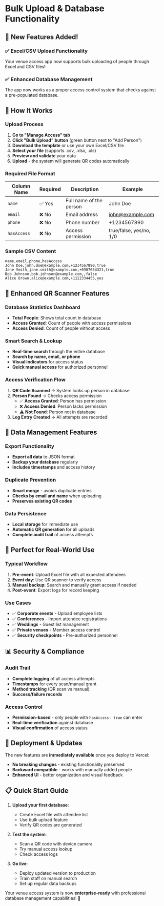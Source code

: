 # Bulk Upload & Database Functionality

## 🎉 New Features Added!

### ✅ **Excel/CSV Upload Functionality**
Your venue access app now supports bulk uploading of people through Excel and CSV files!

### ✅ **Enhanced Database Management**
The app now works as a proper access control system that checks against a pre-populated database.

## 🔧 **How It Works**

### **Upload Process**
1. **Go to "Manage Access" tab**
2. **Click "Bulk Upload" button** (green button next to "Add Person")
3. **Download the template** or use your own Excel/CSV file
4. **Select your file** (supports .csv, .xlsx, .xls)
5. **Preview and validate** your data
6. **Upload** - the system will generate QR codes automatically

### **Required File Format**
| Column Name | Required | Description | Example |
|-------------|----------|-------------|---------|
| `name` | ✅ Yes | Full name of the person | John Doe |
| `email` | ❌ No | Email address | john@example.com |
| `phone` | ❌ No | Phone number | +1234567890 |
| `hasAccess` | ❌ No | Access permission | true/false, yes/no, 1/0 |

### **Sample CSV Content**
```csv
name,email,phone,hasAccess
John Doe,john.doe@example.com,+1234567890,true
Jane Smith,jane.smith@example.com,+0987654321,true
Bob Johnson,bob.johnson@example.com,,false
Alice Brown,alice@example.com,+1122334455,yes
```

## 🎯 **Enhanced QR Scanner Features**

### **Database Statistics Dashboard**
- **Total People**: Shows total count in database
- **Access Granted**: Count of people with access permissions
- **Access Denied**: Count of people without access

### **Smart Search & Lookup**
- **Real-time search** through the entire database
- **Search by name, email, or phone**
- **Visual indicators** for access status
- **Quick manual access** for authorized personnel

### **Access Verification Flow**
1. **QR Code Scanned** → System looks up person in database
2. **Person Found** → Checks access permission
   - ✅ **Access Granted**: Person has permission
   - ❌ **Access Denied**: Person lacks permission
   - ⚠️ **Not Found**: Person not in database
3. **Log Entry Created** → All attempts are recorded

## 💾 **Data Management Features**

### **Export Functionality**
- **Export all data** to JSON format
- **Backup your database** regularly
- **Includes timestamps** and access history

### **Duplicate Prevention**
- **Smart merge** - avoids duplicate entries
- **Checks by email and name** when uploading
- **Preserves existing QR codes**

### **Data Persistence**
- **Local storage** for immediate use
- **Automatic QR generation** for all uploads
- **Complete audit trail** of access attempts

## 🚀 **Perfect for Real-World Use**

### **Typical Workflow**
1. **Pre-event**: Upload Excel file with all expected attendees
2. **Event day**: Use QR scanner to verify access
3. **Manual backup**: Search and manually grant access if needed
4. **Post-event**: Export logs for record keeping

### **Use Cases**
- ✅ **Corporate events** - Upload employee lists
- ✅ **Conferences** - Import attendee registrations  
- ✅ **Weddings** - Guest list management
- ✅ **Private venues** - Member access control
- ✅ **Security checkpoints** - Pre-authorized personnel

## 📊 **Security & Compliance**

### **Audit Trail**
- **Complete logging** of all access attempts
- **Timestamps** for every scan/manual grant
- **Method tracking** (QR scan vs manual)
- **Success/failure records**

### **Access Control**
- **Permission-based** - only people with `hasAccess: true` can enter
- **Real-time verification** against database
- **Visual confirmation** of access status

## 🔄 **Deployment & Updates**

The new features are **immediately available** once you deploy to Vercel:
- **No breaking changes** - existing functionality preserved
- **Backward compatible** - works with manually added people
- **Enhanced UI** - better organization and visual feedback

## 📋 **Quick Start Guide**

1. **Upload your first database**:
   - Create Excel file with attendee list
   - Use bulk upload feature
   - Verify QR codes are generated

2. **Test the system**:
   - Scan a QR code with device camera
   - Try manual access lookup
   - Check access logs

3. **Go live**:
   - Deploy updated version to production
   - Train staff on manual search
   - Set up regular data backups

Your venue access system is now **enterprise-ready** with professional database management capabilities! 🎯
